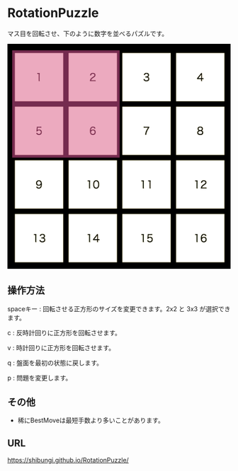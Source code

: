 # RotationPuzzle
マス目を回転させ、下のように数字を並べるパズルです。


![正解盤面](./correct.png)

## 操作方法
spaceキー : 回転させる正方形のサイズを変更できます。2x2 と 3x3 が選択できます。

c : 反時計回りに正方形を回転させます。

v : 時計回りに正方形を回転させます。 

q : 盤面を最初の状態に戻します。

p : 問題を変更します。

## その他
- 稀にBestMoveは最短手数より多いことがあります。

## URL

https://shibungi.github.io/RotationPuzzle/
